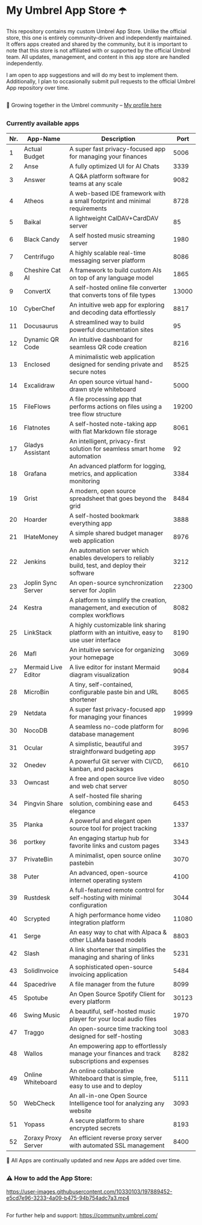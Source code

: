 # My Umbrel App Store ☂️

This repository contains my custom Umbrel App Store. Unlike the official store, this one is entirely community-driven and independently maintained. It offers apps created and shared by the community, but it is important to note that this store is not affiliated with or supported by the official Umbrel team. All updates, management, and content in this app store are handled independently.


I am open to app suggestions and will do my best to implement them. Additionally, I plan to occasionally submit pull requests to the official Umbrel App repository over time.

##

🤝 Growing together in the Umbrel community – [My profile here](https://community.umbrel.com/u/denny) 

##

### Currently available apps

| __Nr.__ | __App-Name__             | __Description__ | __Port__  |
|-----|------------------------|-------------|--------|
| 1   | Actual Budget         | A super fast privacy-focused app for managing your finances | 5006   |
| 2   | Anse                  | A fully optimized UI for AI Chats | 3339   |
| 3   | Answer                | A Q&A platform software for teams at any scale | 9082   |
| 4   | Atheos                | A web-based IDE framework with a small footprint and minimal requirements | 8728   |
| 5   | Baikal                | A lightweight CalDAV+CardDAV server | 85     |
| 6   | Black Candy           | A self hosted music streaming server | 1980   |
| 7   | Centrifugo            | A highly scalable real-time messaging server platform | 8086   |
| 8   | Cheshire Cat AI       | A framework to build custom AIs on top of any language model | 1865   |
| 9   | ConvertX              | A self-hosted online file converter that converts tons of file types | 13000  |
| 10  | CyberChef             | An intuitive web app for exploring and decoding data effortlessly | 8817   |
| 11  | Docusaurus            | A streamlined way to build powerful documentation sites | 95     |
| 12  | Dynamic QR Code       | An intuitive dashboard for seamless QR code creation | 8216   |
| 13  | Enclosed              | A minimalistic web application designed for sending private and secure notes | 8525   |
| 14  | Excalidraw            | An open source virtual hand-drawn style whiteboard | 5000   |
| 15  | FileFlows             | A file processing app that performs actions on files using a tree flow structure | 19200  |
| 16  | Flatnotes             | A self-hosted note-taking app with flat Markdown file storage | 8061   |
| 17  | Gladys Assistant      | An intelligent, privacy-first solution for seamless smart home automation | 92     |
| 18  | Grafana               | An advanced platform for logging, metrics, and application monitoring | 3384   |
| 19  | Grist                 | A modern, open source spreadsheet that goes beyond the grid | 8484   |
| 20  | Hoarder               | A self-hosted bookmark everything app | 3888   |
| 21  | IHateMoney            | A simple shared budget manager web application | 8976   |
| 22  | Jenkins               | An automation server which enables developers to reliably build, test, and deploy their software | 3212   |
| 23  | Joplin Sync Server    | An open-source synchronization server for Joplin | 22300  |
| 24  | Kestra                | A platform to simplify the creation, management, and execution of complex workflows | 8082   |
| 25  | LinkStack             | A highly customizable link sharing platform with an intuitive, easy to use user interface | 8190   |
| 26  | Mafl                  | An intuitive service for organizing your homepage | 3069   |
| 27  | Mermaid Live Editor   | A live editor for instant Mermaid diagram visualization | 9084   |
| 28  | MicroBin              | A tiny, self-contained, configurable paste bin and URL shortener | 8065   |
| 29  | Netdata               | A super fast privacy-focused app for managing your finances | 19999  |
| 30  | NocoDB                | A seamless no-code platform for database management | 8096   |
| 31  | Ocular                | A simplistic, beautiful and straightforward budgeting app | 3957   |
| 32  | Onedev                | A powerful Git server with CI/CD, kanban, and packages | 6610   |
| 33  | Owncast               | A free and open source live video and web chat server | 8050   |
| 34  | Pingvin Share         | A self-hosted file sharing solution, combining ease and elegance | 6453   |
| 35  | Planka                | A powerful and elegant open source tool for project tracking | 1337   |
| 36  | portkey               | An engaging startup hub for favorite links and custom pages | 3343   |
| 37  | PrivateBin            | A minimalist, open source online pastebin | 3070   |
| 38  | Puter                 | An advanced, open-source internet operating system | 4100   |
| 39  | Rustdesk              | A full-featured remote control for self-hosting with minimal configuration | 3044   |
| 40  | Scrypted              | A high performance home video integration platform | 11080  |
| 41  | Serge                 | An easy way to chat with Alpaca & other LLaMa based models | 8803   |
| 42  | Slash                 | A link shortener that simplifies the managing and sharing of links | 5231   |
| 43  | SolidInvoice          | A sophisticated open-source invoicing application | 5484   |
| 44  | Spacedrive            | A file manager from the future | 8099   |
| 45  | Spotube               | An Open Source Spotify Client for every platform | 30123  |
| 46  | Swing Music           | A beautiful, self-hosted music player for your local audio files | 1970   |
| 47  | Traggo                | An open-source time tracking tool designed for self-hosting | 3083   |
| 48  | Wallos                | An empowering app to effortlessly manage your finances and track subscriptions and expenses | 8282   |
| 49  | Online Whiteboard     | An online collaborative Whiteboard that is simple, free, easy to use and to deploy | 5111   |
| 50  | WebCheck              | An all-in-one Open Source Intelligence tool for analyzing any website | 3093   |
| 51  | Yopass                | A secure platform to share encrypted secrets | 8193   |
| 52  | Zoraxy Proxy Server   | An efficient reverse proxy server with automated SSL management | 8400  |

🔄 All Apps are continually updated and new Apps are added over time.

##


##

### ⚠️ How to add the App Store:

https://user-images.githubusercontent.com/10330103/197889452-e5cd7e96-3233-4a09-b475-94b754adc7a3.mp4

##

For further help and support: https://community.umbrel.com/

